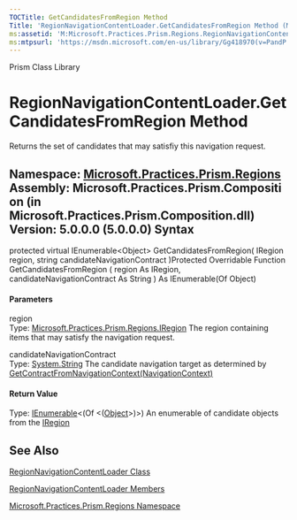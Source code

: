 ```yaml
---
TOCTitle: GetCandidatesFromRegion Method
Title: 'RegionNavigationContentLoader.GetCandidatesFromRegion Method (Microsoft.Practices.Prism.Regions)'
ms:assetid: 'M:Microsoft.Practices.Prism.Regions.RegionNavigationContentLoader.GetCandidatesFromRegion(Microsoft.Practices.Prism.Regions.IRegion,System.String)'
ms:mtpsurl: 'https://msdn.microsoft.com/en-us/library/Gg418970(v=PandP.50)'
---
```


Prism Class Library

RegionNavigationContentLoader.GetCandidatesFromRegion Method
================================================================

Returns the set of candidates that may satisfiy this navigation request.

**Namespace:** [Microsoft.Practices.Prism.Regions](https://msdn.microsoft.com/n:microsoft.practices.prism.regions)
**Assembly:** Microsoft.Practices.Prism.Composition (in Microsoft.Practices.Prism.Composition.dll) Version: 5.0.0.0 (5.0.0.0)
Syntax
------

<span id="syntaxToggle"></span>protected virtual IEnumerable&lt;Object&gt; GetCandidatesFromRegion( IRegion region, string candidateNavigationContract )Protected Overridable Function GetCandidatesFromRegion ( region As IRegion, candidateNavigationContract As String ) As IEnumerable(Of Object)
#### Parameters

region  
Type: [Microsoft.Practices.Prism.Regions.IRegion](https://msdn.microsoft.com/t:microsoft.practices.prism.regions.iregion)
The region containing items that may satisfy the navigation request.

candidateNavigationContract  
Type: [System.String](http://msdn2.microsoft.com/en-us/library/s1wwdcbf)
The candidate navigation target as determined by [GetContractFromNavigationContext(NavigationContext)](https://msdn.microsoft.com/m:microsoft.practices.prism.regions.regionnavigationcontentloader.getcontractfromnavigationcontext(microsoft.practices.prism.regions.navigationcontext))

#### Return Value

Type: [IEnumerable](http://msdn2.microsoft.com/en-us/library/9eekhta0)&lt;(Of &lt;([Object](http://msdn2.microsoft.com/en-us/library/e5kfa45b)&gt;)&gt;)
An enumerable of candidate objects from the [IRegion](https://msdn.microsoft.com/t:microsoft.practices.prism.regions.iregion)

See Also
--------


[RegionNavigationContentLoader Class](https://msdn.microsoft.com/t:microsoft.practices.prism.regions.regionnavigationcontentloader)

[RegionNavigationContentLoader Members](https://msdn.microsoft.com/allmembers.t:microsoft.practices.prism.regions.regionnavigationcontentloader)

[Microsoft.Practices.Prism.Regions Namespace](https://msdn.microsoft.com/n:microsoft.practices.prism.regions)
